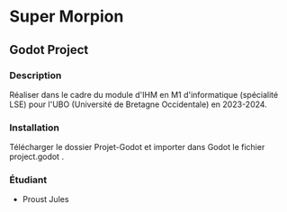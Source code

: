 # Super Morpion
## Godot Project

### Description
Réaliser dans le cadre du module d'IHM en M1 d'informatique (spécialité LSE) pour l'UBO (Université de Bretagne Occidentale) en 2023-2024.

### Installation
Télécharger le dossier Projet-Godot et importer dans Godot le fichier project.godot .

### Étudiant
- Proust Jules

